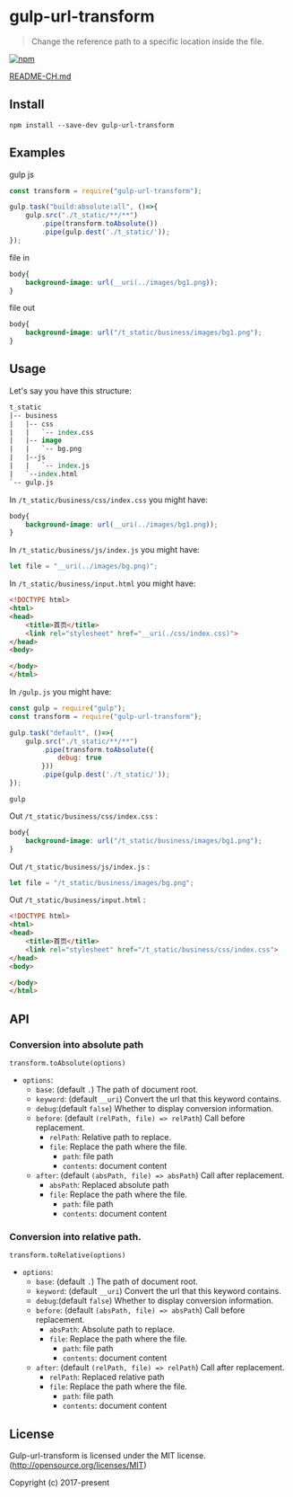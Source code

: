 
# gulp-url-transform
> Change the reference path to a specific location inside the file.

[![npm](https://nodei.co/npm/gulp-url-transform.png?downloads=true&downloadRank=true&stars=true)](https://nodei.co/npm/gulp-url-transform/)

[README-CH.md](https://github.com/holidaypenguin/gulp-url-transform/blob/master/README-CH.md)

## Install

```
npm install --save-dev gulp-url-transform
```

## Examples

gulp js

```js
const transform = require("gulp-url-transform");

gulp.task("build:absolute:all", ()=>{
    gulp.src("./t_static/**/**")
        .pipe(transform.toAbsolute())
        .pipe(gulp.dest('./t_static/'));
});
```

file in

```css
body{
    background-image: url(__uri(../images/bg1.png));
}
```

file out
```css
body{
    background-image: url("/t_static/business/images/bg1.png");
}
```

## Usage

Let's say you have this structure:

```tcl
t_static
|-- business
|   |-- css
|   |   `-- index.css
|   |-- image
|   |   `-- bg.png
|   |--js
|   |   `-- index.js
|   `--index.html
`-- gulp.js
```
In `/t_static/business/css/index.css` you might have:

```css
body{
    background-image: url(__uri(../images/bg1.png));
}
```

In `/t_static/business/js/index.js` you might have:

```js
let file = "__uri(../images/bg.png)";
```

In `/t_static/business/input.html` you might have:

```html
<!DOCTYPE html>
<html>
<head>
    <title>首页</title>
    <link rel="stylesheet" href="__uri(./css/index.css)">
</head>
<body>

</body>
</html>
```

In `/gulp.js` you might have:

```js
const gulp = require("gulp");
const transform = require("gulp-url-transform");

gulp.task("default", ()=>{
    gulp.src("./t_static/**/**")
        .pipe(transform.toAbsolute({
            debug: true
        }))
        .pipe(gulp.dest('./t_static/'));
});
```

`gulp`

Out `/t_static/business/css/index.css` :

```css
body{
    background-image: url("/t_static/business/images/bg1.png");
}
```

Out `/t_static/business/js/index.js` :

```js
let file = "/t_static/business/images/bg.png";
```

Out `/t_static/business/input.html` :

```html
<!DOCTYPE html>
<html>
<head>
    <title>首页</title>
    <link rel="stylesheet" href="/t_static/business/css/index.css">
</head>
<body>

</body>
</html>
```



## API

### Conversion into absolute path

`transform.toAbsolute(options)`
* `options`:
    * `base`: (default `.`) The path of document root.
    * `keyword`: (default `__uri`) Convert the url that this keyword contains.
    * `debug`:(default `false`) Whether to display conversion information.
    * `before`: (default `(relPath, file) => relPath`) Call before replacement.
        * `relPath`: Relative path to replace.
        * `file`: Replace the path where the file.
            * `path`: file path
            * `contents`: document content
    * `after`: (default `(absPath, file) => absPath`) Call after replacement.
        * `absPath`: Replaced absolute path
        * `file`: Replace the path where the file.
            * `path`: file path
            * `contents`: document content

### Conversion into relative path.

`transform.toRelative(options)`
* `options`:
    * `base`: (default `.`) The path of document root.
    * `keyword`: (default `__uri`) Convert the url that this keyword contains.
    * `debug`:(default `false`) Whether to display conversion information.
    * `before`: (default `(absPath, file) => absPath`) Call before replacement.
        * `absPath`: Absolute path to replace.
        * `file`: Replace the path where the file.
            * `path`: file path
            * `contents`: document content
    * `after`: (default `(relPath, file) => relPath`) Call after replacement.
        * `relPath`: Replaced relative path
        * `file`: Replace the path where the file.
            * `path`: file path
            * `contents`: document content

## License

Gulp-url-transform is licensed under the MIT license. (http://opensource.org/licenses/MIT)

Copyright (c) 2017-present